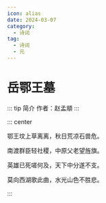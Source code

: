 ```yaml
---
icon: alias
date: 2024-03-07
category:
  - 诗词
tag:
  - 诗词
  - 元
---
```


# 岳鄂王墓

<!-- more -->

::: tip 简介
作者：赵孟頫
:::


::: center

鄂王坟上草离离，秋日荒凉石兽危。

南渡群臣轻社稷，中原父老望旌旗。

英雄已死嗟何及，天下中分遂不支。

莫向西湖歌此曲，水光山色不胜悲。

:::